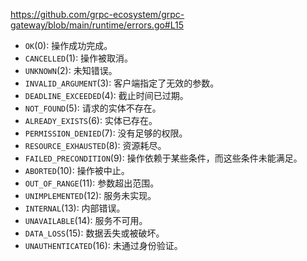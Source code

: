 https://github.com/grpc-ecosystem/grpc-gateway/blob/main/runtime/errors.go#L15

- `OK`(0): 操作成功完成。
- `CANCELLED`(1): 操作被取消。
- `UNKNOWN`(2): 未知错误。
- `INVALID_ARGUMENT`(3): 客户端指定了无效的参数。
- `DEADLINE_EXCEEDED`(4): 截止时间已过期。
- `NOT_FOUND`(5): 请求的实体不存在。
- `ALREADY_EXISTS`(6): 实体已存在。
- `PERMISSION_DENIED`(7): 没有足够的权限。
- `RESOURCE_EXHAUSTED`(8): 资源耗尽。
- `FAILED_PRECONDITION`(9): 操作依赖于某些条件，而这些条件未能满足。
- `ABORTED`(10): 操作被中止。
- `OUT_OF_RANGE`(11): 参数超出范围。
- `UNIMPLEMENTED`(12): 服务未实现。
- `INTERNAL`(13): 内部错误。
- `UNAVAILABLE`(14): 服务不可用。
- `DATA_LOSS`(15): 数据丢失或被破坏。
- `UNAUTHENTICATED`(16): 未通过身份验证。
